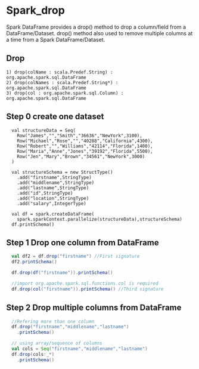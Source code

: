 # Spark_drop

Spark DataFrame provides a drop() method to drop a column/field from a DataFrame/Dataset. drop() method also used to remove multiple columns at a time from a Spark DataFrame/Dataset. 

## Drop
```
1) drop(colName : scala.Predef.String) : org.apache.spark.sql.DataFrame
2) drop(colNames : scala.Predef.String*) : org.apache.spark.sql.DataFrame
3) drop(col : org.apache.spark.sql.Column) : org.apache.spark.sql.DataFrame
```

## Step 0 create one dataset
```
  val structureData = Seq(
    Row("James","","Smith","36636","NewYork",3100),
    Row("Michael","Rose","","40288","California",4300),
    Row("Robert","","Williams","42114","Florida",1400),
    Row("Maria","Anne","Jones","39192","Florida",5500),
    Row("Jen","Mary","Brown","34561","NewYork",3000)
  )

  val structureSchema = new StructType()
    .add("firstname",StringType)
    .add("middlename",StringType)
    .add("lastname",StringType)
    .add("id",StringType)
    .add("location",StringType)
    .add("salary",IntegerType)

  val df = spark.createDataFrame(
    spark.sparkContext.parallelize(structureData),structureSchema)
  df.printSchema()
```

## Step 1 Drop one column from DataFrame
```scala
  val df2 = df.drop("firstname") //First signature
  df2.printSchema()

  df.drop(df("firstname")).printSchema()

  //import org.apache.spark.sql.functions.col is required
  df.drop(col("firstname")).printSchema() //Third signature
```

## Step 2 Drop multiple columns from DataFrame
```scala
  //Refering more than one column
  df.drop("firstname","middlename","lastname")
    .printSchema()

  // using array/sequence of columns
  val cols = Seq("firstname","middlename","lastname")
  df.drop(cols:_*)
    .printSchema()
```